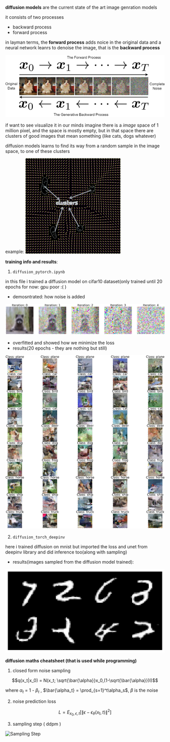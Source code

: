 **diffusion models** are the current state of the art image genration models 

it consists of two processes 
- backward process 
- forward process 

in layman terms, the **forward process** adds noice in the original data and a neural network leanrs to denoise the image, that is the **backward process**

![cat](img/cat_diffusion.png)

if want to see visualize it in our minds imagine there is a _image_ space of 1 million pixel, and the space is mostly empty, but in that space there are clusters of good images that mean something (like cats, dogs whatever) 

diffusion models learns to find its way from a random sample in the image space, to one of these clusters

example: 
<img src="img/image.png" alt="alt text" width="300"/>

**training info and results**: 

1. `diffusion_pytorch.ipynb` 

in this file i trained a diffusion model on cifar10 dataset(only trained until 20 epochs for now: gpu poor :( ) 

- demosntrated: how noise is added 

![output](img/output.png)

- overfitted and showed how we minimize the loss
- results(20 epochs - they are nothing but still)

![output1](img/output_diff.png)

2. `diffusion_torch_deepinv`

here i trained diffusion on mnist but imported the loss and unet from deepinv library and did inference too(along with sampling)

- results(images sampled from the diffusion model trained):

![al](img/mnist_output.png)

**diffusion maths cheatsheet (that is used while programming)** 

1. closed form noise sampling 

$$q(x_t|x_0) = N(x_t; \sqrt{\bar{\alpha}}x_0,(1-\sqrt{\bar{\alpha}})I)$$

where $\alpha_t$ = 1 - $\beta_t$ , $\bar{\alpha_t} = \prod_{s=1}^t\alpha_s$, $\beta$ is the noise

2. noise prediction loss 

$$L = E_{x_0, \epsilon, t} \left[ \| \epsilon - \epsilon_\theta(x_t, t) \|^2 \right]$$

3. sampling step ( ddpm )

![Sampling Step](https://latex.codecogs.com/svg.latex?%5Ccolor%7Bwhite%7D%20x_{t-1}%20%3D%20%5Cfrac%7B1%7D%7B%5Csqrt%7B%5Calpha_t%7D%7D%20%5Cleft(%20x_t%20-%20%5Cfrac%7B%5Cbeta_t%7D%7B%5Csqrt%7B1%20-%20%5Cbar%7B%5Calpha%7D_t%7D%7D%20%5Cepsilon_%5Ctheta(x_t,%20t)%20%5Cright)%20%2B%20%5Csigma_t%20z)




